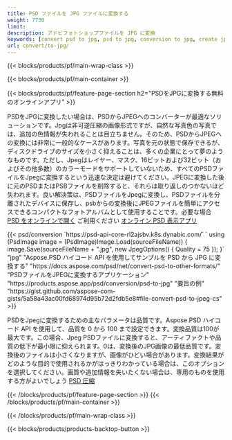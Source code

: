 ```yaml
---
title: PSD ファイルを JPG ファイルに変換する
weight: 7730
limit: 
description: アドビフォトショップファイルを JPG に変換
keywords: [convert psd to jpg, psd to jpg, conversion to jpg, create jpg from psd, print psd as jpg]
url: convert/to-jpg/
---
```


{{< blocks/products/pf/main-wrap-class >}}

{{< blocks/products/pf/main-container >}}

{{< blocks/products/pf/feature-page-section h2="PSDをJPGに変換する無料のオンラインアプリ" >}}
<p>PSDをJPGに変換したい場合は、PSDからJPEGへのコンバーターが最適なソリューションです。Jpgは非可逆圧縮の画像形式ですが、自然な写真色の写真では、追加の色情報が失われることは目立ちません。そのため、PSDからJPEGへの変換には非常に一般的なケースがあります。写真を元の状態で保存できるが、ディスクドライブのサイズを小さく抑えることは、多くの企業にとって夢のようなものです。ただし、Jpegはレイヤー、マスク、16ビットおよび32ビット（およびその他多数）のカラーモードをサポートしていないため、すべてのPSDファイルをJpegに変換するという迅速な決定は避けてください。JPEGに変換した後に元のPSDまたはPSBファイルを削除すると、それらは取り返しのつかないほど失われます。良い解決策は、PSDファイルをJpegに変換し、PSDファイルを分離されたデバイスに保存し、psbからの変換後にJPEGファイルを簡単にアクセスできるコンパクトなフォトアルバムとして使用することです。必要な場合 <a href="/psd/view">PSD をオンラインで開く</a> ご利用ください <a href="/psd/view">オンライン PSD 表示アプリ</a></p>
{{< psd/conversion `https://psd-api-core-rl2ajsbv.k8s.dynabic.com/` 
`    using (PsdImage image = (PsdImage)Image.Load(sourceFileName))
    {
        image.Save(sourceFileName + ".jpg",  new JpegOptions() { Quality = 75 });
    }` 
		"jpg" 
"Aspose.PSD ハイコード API を使用してサンプルを PSD から JPG に変換する"  "https://docs.aspose.com/psd/net/convert-psd-to-other-formats/" 
"PSDファイルをJPEGに変換するアプリケーション" "https://products.aspose.app/psd/conversion/psd-to-jpg" 
"要旨の例" "https://gist.github.com/aspose-com-gists/5a58a43ac00fd68974d95b72d2fdb5e8#file-convert-psd-to-jpeg-cs" >}}
<p>PSDをJpegに変換するための主なパラメータは品質です。Aspose.PSD ハイコード API を使用して、品質を 0 から 100 まで設定できます。変換品質は100が最大です。この場合、Jpeg PSDファイルに変換すると、アーティファクトや品質の低下が最小限に抑えられます。0は、変換後のJPG画像の最低品質です。変換後のファイルは小さくなりますが、画像がひどい場合があります。変換結果がどのような目的で使用されるかがはっきりわかっている場合は、このオプションを選択してください。画質や追加情報を失いたくない場合は、専用のものを使用する方がよいでしょう <a href="/psd/reduce-size">PSD 圧縮</a></p>
{{< /blocks/products/pf/feature-page-section >}}
{{< /blocks/products/pf/main-container >}}


{{< /blocks/products/pf/main-wrap-class >}}

{{< blocks/products/products-backtop-button >}}
